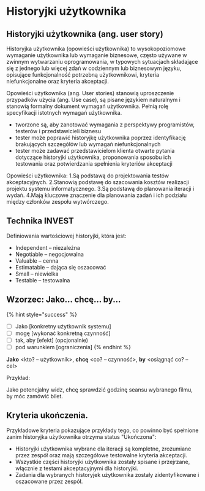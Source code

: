 # Historyjki użytkownika

## Historyjki użytkownika \(ang. user story\)

Historyjka użytkownika \(opowieści użytkownika\) to wysokopoziomowe wymaganie użytkownika lub wymaganie biznesowe, często używane w zwinnym wytwarzaniu oprogramowania, w typowych sytuacjach składające się z jednego lub więcej zdań w codziennym lub biznesowym języku, opisujące funkcjonalność potrzebną użytkownikowi, kryteria niefunkcjonalne oraz kryteria akceptacji.

Opowieści użytkownika \(ang. User stories\) stanowią uproszczenie przypadków użycia \(ang. Use case\), są pisane językiem naturalnym i stanowią formalny dokument wymagań użytkownika. Pełnią rolę specyfikacji istotnych wymagań użytkownika.

* tworzone są, aby zanotować wymagania z perspektywy programistów, testerów i przedstawicieli biznesu
* tester może poprawić historyjkę użytkownika poprzez identyfikację brakujących szczegółów lub wymagań niefunkcjonalnych
* tester może zadawać przedstawicielom klienta otwarte pytania dotyczące historyjki użytkownika, proponowania sposobu ich testowania oraz potwierdzania spełnienia kryteriów akceptacji

Opowieści użytkownika: 1.Są podstawą do projektowania testów akceptacyjnych. 2.Stanowią podstawę do szacowania kosztów realizacji projektu systemu informatycznego. 3.Są podstawą do planowania iteracji i wydań. 4.Mają kluczowe znaczenie dla planowania zadań i ich podziału między członków zespołu wytwórczego.

## **Technika INVEST**

Definiowania wartościowej historyjki, która jest:

* Independent – niezależna
* Negotiable – negocjowalna
* Valuable – cenna
* Estimatable – dająca się oszacować
* Small – niewielka
* Testable – testowalna

## **Wzorzec: Jako... chcę... by...** 

{% hint style="success" %}
* [ ] Jako \[konkretny użytkownik systemu\] 
* [ ] mogę \[wykonać konkretną czynność\] 
* [ ] tak, aby \[efekt\] \(opcjonalnie\) 
* [ ] pod warunkiem \[ograniczenia\]
{% endhint %}

**Jako** &lt;kto? – użytkownik&gt;, **chcę** &lt;co? – czynność&gt;, **by** &lt;osiągnąć co? – cel&gt;

Przykład:

Jako potencjalny widz, chcę sprawdzić godzinę seansu wybranego filmu, by móc zamówić bilet.

## **Kryteria ukończenia.**

Przykładowe kryteria pokazujące przykłady tego, co powinno być spełnione zanim historyjka użytkownika otrzyma status "Ukończona":

* Historyjki użytkownika wybrane dla iteracji są kompletne, zrozumiane przez zespół oraz mają szczegółowe testowalne kryteria akceptacji.
* Wszystkie części historyjki użytkownika zostały spisane i przejrzane, włącznie z testami akceptacyjnymi dla historyjki.
* Zadania dla wybranych historyjek użytkownika zostały zidentyfikowane i oszacowane przez zespół.

